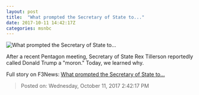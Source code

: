 ```yaml
---
layout: post
title:  "What prompted the Secretary of State to..."
date: 2017-10-11 14:42:17Z
categories: msnbc
---
```


![What prompted the Secretary of State to...](http://www.msnbc.com/sites/msnbc/files/styles/ratio--1_91-1--1200x630/public/06244285.jpg?itok=DmQ7c1pH)

After a recent Pentagon meeting, Secretary of State Rex Tillerson reportedly called Donald Trump a "moron." Today, we learned why.


Full story on F3News: [What prompted the Secretary of State to...](http://www.f3nws.com/n/ExFeu)

> Posted on: Wednesday, October 11, 2017 2:42:17 PM
